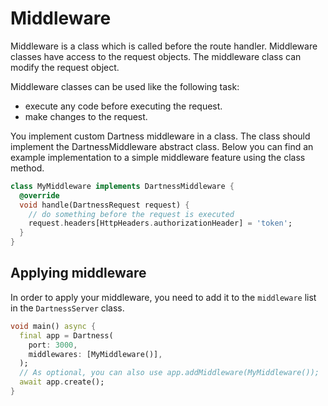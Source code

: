 # Middleware

Middleware is a class which is called before the route handler. Middleware classes have access to the request
objects. The middleware class can modify the request object.

Middleware classes can be used like the following task:

- execute any code before executing the request.
- make changes to the request.

You implement custom Dartness middleware in a class. The class should implement the DartnessMiddleware abstract class.
Below you can find an example implementation to a simple middleware feature using the class method.

```dart
class MyMiddleware implements DartnessMiddleware {
  @override
  void handle(DartnessRequest request) {
    // do something before the request is executed
    request.headers[HttpHeaders.authorizationHeader] = 'token';
  }
}
```

## Applying middleware

In order to apply your middleware, you need to add it to the `middleware` list in the `DartnessServer` class.

```dart
void main() async {
  final app = Dartness(
    port: 3000,
    middlewares: [MyMiddleware()],
  );
  // As optional, you can also use app.addMiddleware(MyMiddleware());
  await app.create();
}
```